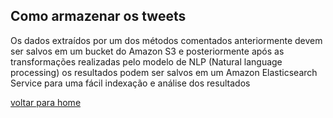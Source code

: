 ## Como armazenar os tweets

Os dados extraídos por um dos métodos comentados anteriormente devem ser salvos em um bucket do Amazon S3 e posteriormente após as transformações realizadas pelo modelo de NLP (Natural language processing) os resultados podem ser salvos em um Amazon Elasticsearch Service para uma fácil indexação e análise dos resultados

[voltar para home](index.md)